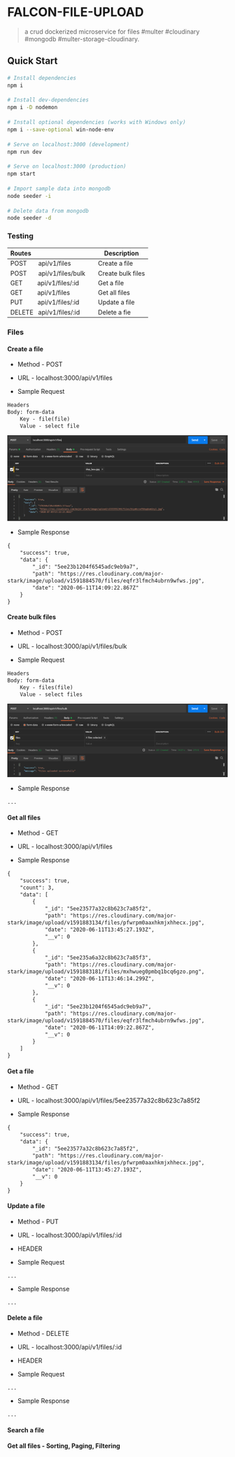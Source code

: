 # FALCON-FILE-UPLOAD

> a crud dockerized microservice for files #multer #cloudinary #mongodb #multer-storage-cloudinary.

## Quick Start

```bash
# Install dependencies
npm i

# Install dev-dependencies
npm i -D nodemon

# Install optional dependencies (works with Windows only)
npm i --save-optional win-node-env

# Serve on localhost:3000 (development)
npm run dev

# Serve on localhost:3000 (production)
npm start

# Import sample data into mongodb
node seeder -i

# Delete data from mongodb
node seeder -d
```

### Testing

| Routes &nbsp; &nbsp; &nbsp; &nbsp; &nbsp; &nbsp;&nbsp; &nbsp; &nbsp; &nbsp; &nbsp; &nbsp; &nbsp; &nbsp; &nbsp; &nbsp; &nbsp; &nbsp; &nbsp; | Description       |
| --------------------------------------------------- | ----------------- |
| POST &nbsp; &nbsp; &nbsp; api/v1/files              | Create a file     |
| POST &nbsp; &nbsp; &nbsp; api/v1/files/bulk         | Create bulk files |
| GET &nbsp; &nbsp; &nbsp; &nbsp; api/v1/files/:id    | Get a file        |
| GET &nbsp; &nbsp; &nbsp; &nbsp; api/v1/files        | Get all files     |
| PUT &nbsp; &nbsp; &nbsp; &nbsp; api/v1/files/:id    | Update a file     |
| DELETE &nbsp; api/v1/files/:id                      | Delete a fie      |

### Files

#### Create a file

- Method - POST

- URL - localhost:3000/api/v1/files

- Sample Request

```
Headers
Body: form-data
    Key - file(file)
    Value - select file
```

![Create a file screenshot](create_a_file.PNG)

- Sample Response

```
{
    "success": true,
    "data": {
        "_id": "5ee23b1204f6545adc9eb9a7",
        "path": "https://res.cloudinary.com/major-stark/image/upload/v1591884570/files/eqfr3lfmch4ubrn9wfws.jpg",
        "date": "2020-06-11T14:09:22.867Z"
    }
}
```

#### Create bulk files

- Method - POST

- URL - localhost:3000/api/v1/files/bulk

- Sample Request

```
Headers
Body: form-data
    Key - files(file)
    Value - select files
```

![Create bulk files screenshot](create_bulk_files.PNG)

- Sample Response

```
...
```

#### Get all files

- Method - GET

- URL - localhost:3000/api/v1/files

- Sample Response

```
{
    "success": true,
    "count": 3,
    "data": [
        {
            "_id": "5ee23577a32c8b623c7a85f2",
            "path": "https://res.cloudinary.com/major-stark/image/upload/v1591883134/files/pfwrpm0aaxhkmjxhhecx.jpg",
            "date": "2020-06-11T13:45:27.193Z",
            "__v": 0
        },
        {
            "_id": "5ee235a6a32c8b623c7a85f3",
            "path": "https://res.cloudinary.com/major-stark/image/upload/v1591883181/files/mxhwueg0pmbq1bcq6gzo.png",
            "date": "2020-06-11T13:46:14.299Z",
            "__v": 0
        },
        {
            "_id": "5ee23b1204f6545adc9eb9a7",
            "path": "https://res.cloudinary.com/major-stark/image/upload/v1591884570/files/eqfr3lfmch4ubrn9wfws.jpg",
            "date": "2020-06-11T14:09:22.867Z",
            "__v": 0
        }
    ]
}
```

#### Get a file

- Method - GET

- URL - localhost:3000/api/v1/files/5ee23577a32c8b623c7a85f2

- Sample Response

```
{
    "success": true,
    "data": {
        "_id": "5ee23577a32c8b623c7a85f2",
        "path": "https://res.cloudinary.com/major-stark/image/upload/v1591883134/files/pfwrpm0aaxhkmjxhhecx.jpg",
        "date": "2020-06-11T13:45:27.193Z",
        "__v": 0
    }
}
```

#### Update a file

- Method - PUT

- URL - localhost:3000/api/v1/files/:id

- HEADER

- Sample Request

```
...
```

- Sample Response

```
...
```

#### Delete a file

- Method - DELETE

- URL - localhost:3000/api/v1/files/:id

- HEADER

- Sample Request

```
...
```

- Sample Response

```
...
```

#### Search a file

#### Get all files - Sorting, Paging, Filtering
